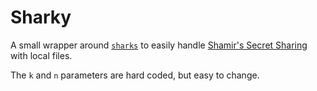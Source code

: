 # Sharky

A small wrapper around [`sharks`](https://github.com/c0dearm/sharks) to easily handle [Shamir's Secret Sharing](https://en.wikipedia.org/wiki/Shamir%27s_Secret_Sharing) with local files.

The `k` and `n` parameters are hard coded, but easy to change.
